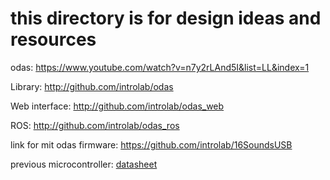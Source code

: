 #  this directory is for design ideas and resources
odas:
<https://www.youtube.com/watch?v=n7y2rLAnd5I&list=LL&index=1>

Library: http://github.com/introlab/odas

Web interface: http://github.com/introlab/odas_web

ROS: http://github.com/introlab/odas_ros


link for mit odas firmware:
<https://github.com/introlab/16SoundsUSB>

previous microcontroller:
[datasheet](<D1\Design\stm32h745i-disco.pdf>)

